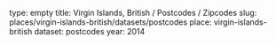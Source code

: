 type: empty
title: Virgin Islands, British / Postcodes / Zipcodes
slug: places/virgin-islands-british/datasets/postcodes
place: virgin-islands-british
dataset: postcodes
year: 2014
